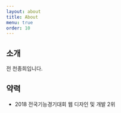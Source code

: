 ```yaml
---
layout: about
title: About
menu: true
order: 10
---
```


## 소개

전 천종희입니다.

## 약력

- 2018 전국기능경기대회 웹 디자인 및 개발 2위